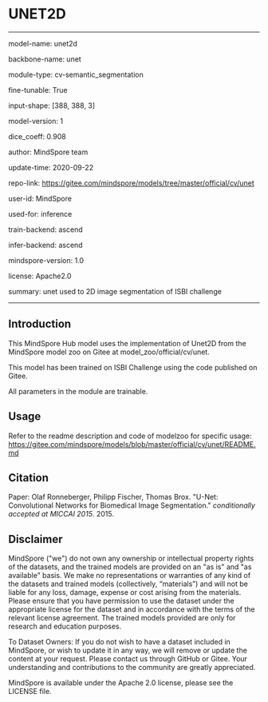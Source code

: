 # UNET2D

---

model-name: unet2d

backbone-name: unet

module-type: cv-semantic_segmentation

fine-tunable: True

input-shape: [388, 388, 3]

model-version: 1

dice_coeff: 0.908

author: MindSpore team

update-time: 2020-09-22

repo-link: <https://gitee.com/mindspore/models/tree/master/official/cv/unet>

user-id: MindSpore

used-for: inference

train-backend: ascend

infer-backend: ascend

mindspore-version: 1.0

license: Apache2.0

summary: unet used to 2D image segmentation of ISBI challenge

---

## Introduction

This MindSpore Hub model uses the implementation of Unet2D from the MindSpore model zoo on Gitee at model_zoo/official/cv/unet.

This model has been trained on ISBI Challenge using the code published on Gitee.

All parameters in the module are trainable.

## Usage

Refer to the readme description and code of modelzoo for specific usage:
<https://gitee.com/mindspore/models/blob/master/official/cv/unet/README.md>

## Citation

Paper: Olaf Ronneberger, Philipp Fischer, Thomas Brox. "U-Net: Convolutional Networks for Biomedical Image Segmentation." *conditionally accepted at MICCAI 2015*. 2015.

## Disclaimer

MindSpore ("we") do not own any ownership or intellectual property rights of the datasets, and the trained models are provided on an "as is" and "as available" basis. We make no representations or warranties of any kind of the datasets and trained models (collectively, “materials”) and will not be liable for any loss, damage, expense or cost arising from the materials. Please ensure that you have permission to use the dataset under the appropriate license for the dataset and in accordance with the terms of the relevant license agreement. The trained models provided are only for research and education purposes.

To Dataset Owners: If you do not wish to have a dataset included in MindSpore, or wish to update it in any way, we will remove or update the content at your request. Please contact us through GitHub or Gitee. Your understanding and contributions to the community are greatly appreciated.

MindSpore is available under the Apache 2.0 license, please see the LICENSE file.